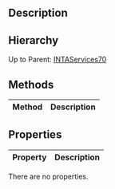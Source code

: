 ## Description

## Hierarchy
Up to Parent: [INTAServices70](INTAServices70)

## Methods
| Method | Description |
| ------------- | ------------- |

## Properties
| Property | Description |
| ------------- | ------------- |
There are no properties.
